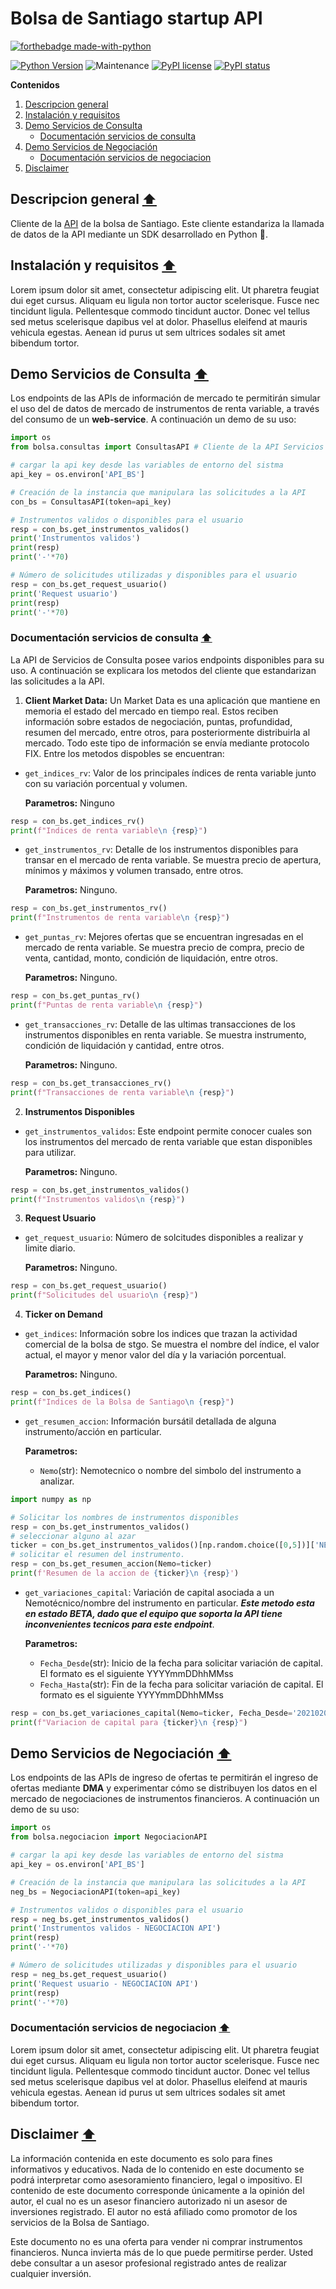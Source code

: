 # Bolsa de Santiago startup API
[![forthebadge made-with-python](http://ForTheBadge.com/images/badges/made-with-python.svg)](https://www.python.org/)


[![Python Version](https://img.shields.io/badge/Python-3.8+-blue.svg)](https://shields.io/) ![Maintenance](https://img.shields.io/badge/Maintained%3F-yes-green.svg) [![PyPI license](https://img.shields.io/pypi/l/ansicolortags.svg)](https://pypi.python.org/pypi/ansicolortags/) [![PyPI status](https://img.shields.io/pypi/status/ansicolortags.svg)](https://pypi.python.org/pypi/ansicolortags/)

**Contenidos**

1. [Descripcion general](#descripcion-general-arrow_up)
2. [Instalación y requisitos](#instalación-y-requisitos-arrow_up)
3. [Demo Servicios de Consulta](#demo-servicios-de-consulta-arrow_up)
    - [Documentación servicios de consulta](#documentación-servicios-de-consulta-arrow_up)
4. [Demo Servicios de Negociación](#demo-servicios-de-negociación-arrow_up)
	- [Documentación servicios de negociacion](#documentación-servicios-de-negociacion-arrow_up)
5. [Disclaimer](#disclaimer-arrow_up)

## Descripcion general [:arrow_up:](#bolsa-de-santiago-startup-api)
 
Cliente de la [API](https://startup.bolsadesantiago.com/#/) de la bolsa de Santiago. Este cliente estandariza la llamada de datos de la API mediante un SDK desarrollado en Python :snake:.

## Instalación y requisitos [:arrow_up:](#bolsa-de-santiago-startup-api)

Lorem ipsum dolor sit amet, consectetur adipiscing elit. Ut pharetra feugiat dui eget cursus. Aliquam eu ligula non tortor auctor scelerisque. Fusce nec tincidunt ligula. Pellentesque commodo tincidunt auctor. Donec vel tellus sed metus scelerisque dapibus vel at dolor. Phasellus eleifend at mauris vehicula egestas. Aenean id purus ut sem ultrices sodales sit amet bibendum tortor.

## Demo Servicios de Consulta [:arrow_up:](#bolsa-de-santiago-startup-api)

Los endpoints de las APIs de información de mercado te permitirán simular el uso del de datos de mercado de instrumentos de renta variable, a través del consumo de un **web-service**. A continuación un demo de su uso:

```python
import os
from bolsa.consultas import ConsultasAPI # Cliente de la API Servicios de Consulta

# cargar la api key desde las variables de entorno del sistma
api_key = os.environ['API_BS']

# Creación de la instancia que manipulara las solicitudes a la API
con_bs = ConsultasAPI(token=api_key)

# Instrumentos validos o disponibles para el usuario
resp = con_bs.get_instrumentos_validos()
print('Instrumentos validos')
print(resp)
print('-'*70)

# Número de solicitudes utilizadas y disponibles para el usuario
resp = con_bs.get_request_usuario()
print('Request usuario')
print(resp)
print('-'*70)
```

### Documentación servicios de consulta [:arrow_up:](#bolsa-de-santiago-startup-api)

La API de Servicios de Consulta posee varios endpoints disponibles para su uso. A continuación se explicara los metodos del cliente que estandarizan las solicitudes a la API.

1. **Client Market Data:** Un Market Data es una aplicación que mantiene en memoria el estado del mercado en tiempo real. Estos reciben información sobre estados de negociación, puntas, profundidad, resumen del mercado, entre otros, para posteriormente distribuirla al mercado. Todo este tipo de información se envía mediante protocolo FIX. Entre los metodos dispobles se encuentran: 

- ```get_indices_rv```: Valor de los principales índices de renta variable junto con su variación porcentual y volumen. 

	**Parametros:** Ninguno

```python
resp = con_bs.get_indices_rv()
print(f"Indices de renta variable\n {resp}")
```

- ```get_instrumentos_rv```: Detalle de los instrumentos disponibles para transar en el mercado de renta variable. Se muestra precio de apertura, mínimos y máximos y volumen transado, entre otros.
	
	**Parametros:** Ninguno.

```python
resp = con_bs.get_instrumentos_rv()
print(f"Instrumentos de renta variable\n {resp}")
```

- ```get_puntas_rv```: Mejores ofertas que se encuentran ingresadas en el mercado de renta variable. Se muestra precio de compra, precio de venta, cantidad, monto, condición de liquidación, entre otros.
	
	**Parametros:** Ninguno.

```python
resp = con_bs.get_puntas_rv()
print(f"Puntas de renta variable\n {resp}")
```

- ```get_transacciones_rv```: Detalle de las ultimas transacciones de los instrumentos disponibles en renta variable. Se muestra instrumento, condición de liquidación y cantidad, entre otros.

	**Parametros:** Ninguno.

```python
resp = con_bs.get_transacciones_rv()
print(f"Transacciones de renta variable\n {resp}")
````

2. **Instrumentos Disponibles**
- ```get_instrumentos_validos```: Este endpoint permite conocer cuales son los instrumentos del mercado de renta variable que estan disponibles para utilizar.

	**Parametros:** Ninguno.

```python
resp = con_bs.get_instrumentos_validos()
print(f"Instrumentos validos\n {resp}")
````

3. **Request Usuario**
- ```get_request_usuario```: Número de solcitudes disponibles a realizar y limite diario.

	**Parametros:** Ninguno.

```python
resp = con_bs.get_request_usuario()
print(f"Solicitudes del usuario\n {resp}")
```
4. **Ticker on Demand**
- ```get_indices```: Información sobre los indices que trazan la actividad comercial de la bolsa de stgo. Se muestra el nombre del índice, el valor actual, el mayor y menor valor del día y la variación porcentual.

	**Parametros:** Ninguno.

```python 
resp = con_bs.get_indices()
print(f"Indices de la Bolsa de Santiago\n {resp}")
```

- ```get_resumen_accion```: Información bursátil detallada de alguna instrumento/acción en particular.

	**Parametros:**
	- ```Nemo```(str): Nemotecnico o nombre del simbolo del instrumento a analizar.

```python
import numpy as np

# Solicitar los nombres de instrumentos disponibles 
resp = con_bs.get_instrumentos_validos()
# seleccionar alguno al azar
ticker = con_bs.get_instrumentos_validos()[np.random.choice([0,5])]['NEMO']
# solicitar el resumen del instrumento.
resp = con_bs.get_resumen_accion(Nemo=ticker)
print(f'Resumen de la accion de {ticker}\n {resp}')
```

- ```get_variaciones_capital```: Variación de capital asociada a un Nemotécnico/nombre del instrumento en particular. ***Este metodo esta en estado BETA, dado que el equipo que soporta la API tiene inconvenientes tecnicos para este endpoint***.

	**Parametros:**
	- ```Fecha_Desde```(str): Inicio de la fecha para solicitar variación de capital. El formato es el siguiente YYYYmmDDhhMMss
	- ```Fecha_Hasta```(str): Fin de la fecha para solicitar variación de capital. El formato es el siguiente YYYYmmDDhhMMss

```python
resp = con_bs.get_variaciones_capital(Nemo=ticker, Fecha_Desde='2021020111000000', Fecha_Hasta='2021020411000000')
print(f"Variacion de capital para {ticker}\n {resp}")
```
## Demo Servicios de Negociación [:arrow_up:](#bolsa-de-santiago-startup-api)

Los endpoints de las APIs de ingreso de ofertas te permitirán el ingreso de ofertas mediante **DMA** y experimentar cómo se distribuyen los datos en el mercado de negociaciones de instrumentos financieros. A continuación un demo de su uso:

```python
import os
from bolsa.negociacion import NegociacionAPI

# cargar la api key desde las variables de entorno del sistma
api_key = os.environ['API_BS']

# Creación de la instancia que manipulara las solicitudes a la API
neg_bs = NegociacionAPI(token=api_key)

# Instrumentos validos o disponibles para el usuario
resp = neg_bs.get_instrumentos_validos()
print('Instrumentos validos - NEGOCIACION API')
print(resp)
print('-'*70)

# Número de solicitudes utilizadas y disponibles para el usuario
resp = neg_bs.get_request_usuario()
print('Request usuario - NEGOCIACION API')
print(resp)
print('-'*70)
```

### Documentación servicios de negociacion [:arrow_up:](#bolsa-de-santiago-startup-api)

Lorem ipsum dolor sit amet, consectetur adipiscing elit. Ut pharetra feugiat dui eget cursus. Aliquam eu ligula non tortor auctor scelerisque. Fusce nec tincidunt ligula. Pellentesque commodo tincidunt auctor. Donec vel tellus sed metus scelerisque dapibus vel at dolor. Phasellus eleifend at mauris vehicula egestas. Aenean id purus ut sem ultrices sodales sit amet bibendum tortor.

## Disclaimer [:arrow_up:](#bolsa-de-santiago-startup-api)

La información contenida en este documento es solo para fines informativos y educativos. Nada de lo contenido en este documento se podrá interpretar como asesoramiento financiero, legal o impositivo. El contenido de este documento corresponde únicamente a la opinión del autor, el cual no es un asesor financiero autorizado ni un asesor de inversiones registrado. El autor no está afiliado como promotor de los servicios de la Bolsa de Santiago.

Este documento no es una oferta para vender ni comprar instrumentos financieros. Nunca invierta más de lo que puede permitirse perder. Usted debe consultar a un asesor profesional registrado antes de realizar cualquier inversión.
